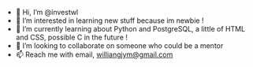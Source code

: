 - 👋 Hi, I’m @investwl
- 👀 I’m interested in learning new stuff because im newbie !
- 🌱 I’m currently learning about Python and PostgreSQL, a little of HTML and CSS, possible C in the future !
- 💞️ I’m looking to collaborate on someone who could be a mentor
- 📫 Reach me with email, williangjym@gmail.com

<!---
investwl/investwl is a ✨ special ✨ repository because its `README.md` (this file) appears on your GitHub profile.
You can click the Preview link to take a look at your changes.
--->
